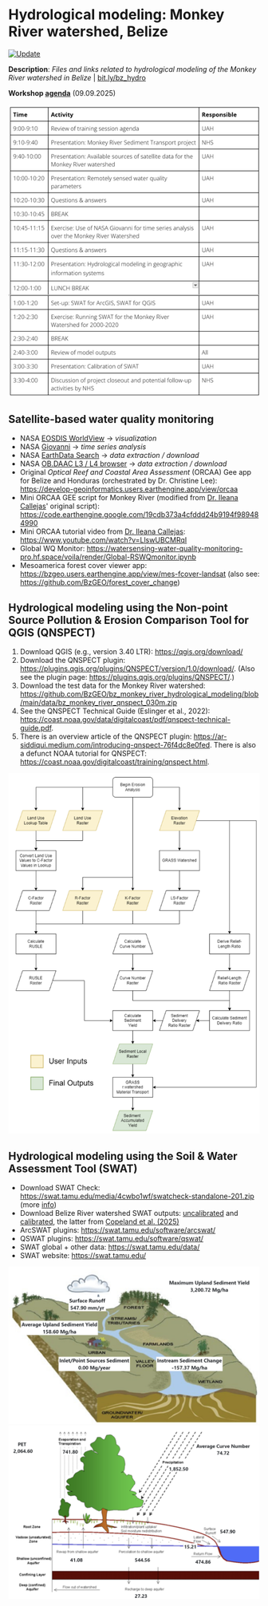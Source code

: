 # Hydrological modeling: Monkey River watershed, Belize
[![Update](https://img.shields.io/github/last-commit/bzgeo/bz_monkey_river_hydrological_modeling?label=repo%20last%20updated&style=flat-square)](https://github.com/BzGEO/bz_monkey_river_hydrological_modeling)

**Description**: *Files and links related to hydrological modeling of the Monkey River watershed in Belize* | [bit.ly/bz_hydro](https://bit.ly/bz_hydro)

**Workshop [agenda](https://docs.google.com/document/d/1tLAI79wB3mt5phLMQgXYLCnv0hGTdHAUnG4LiGdU5H0/edit?tab=t.0)** (09.09.2025)

![](https://github.com/BzGEO/bz_monkey_river_hydrological_modeling/blob/main/_graphics/workshop_agenda_2025-09-09a.png)

## Satellite-based water quality monitoring

* NASA [EOSDIS WorldView](https://worldview.earthdata.nasa.gov/) -> *visualization*
* NASA [Giovanni](https://giovanni.gsfc.nasa.gov/giovanni/) -> *time series analysis*
* NASA [EarthData Search](https://search.earthdata.nasa.gov/search) -> *data extraction / download*
* NASA [OB.DAAC L3 / L4 browser](https://oceandata.sci.gsfc.nasa.gov/l3/) -> *data extraction / download*
* Original *Optical Reef and Coastal Area Assessment* (ORCAA) Gee app for Belize and Honduras (orchestrated by Dr. Christine Lee): https://develop-geoinformatics.users.earthengine.app/view/orcaa
* Mini ORCAA GEE script for Monkey River (modified from [Dr. Ileana Callejas](https://github.com/iacallejas)' original script): https://code.earthengine.google.com/19cdb373a4cfddd24b9194f989484990
* Mini ORCAA tutorial video from [Dr. Ileana Callejas](https://github.com/iacallejas): https://www.youtube.com/watch?v=LlswUBCMRqI
* Global WQ Monitor: https://watersensing-water-quality-monitoring-pro.hf.space/voila/render/Global-RSWQmonitor.ipynb
* Mesoamerica forest cover viewer app: https://bzgeo.users.earthengine.app/view/mes-fcover-landsat (also see: https://github.com/BzGEO/forest_cover_change)

## Hydrological modeling using the Non-point Source Pollution & Erosion Comparison Tool for QGIS (QNSPECT)
1. Download QGIS (e.g., version 3.40 LTR): https://qgis.org/download/
2. Download the QNSPECT plugin: https://plugins.qgis.org/plugins/QNSPECT/version/1.0/download/. (Also see the plugin page: https://plugins.qgis.org/plugins/QNSPECT/.)
3. Download the test data for the Monkey River watershed: https://github.com/BzGEO/bz_monkey_river_hydrological_modeling/blob/main/data/bz_monkey_river_qnspect_030m.zip
4. See the QNSPECT Technical Guide (Eslinger et al., 2022): https://coast.noaa.gov/data/digitalcoast/pdf/qnspect-technical-guide.pdf.
5. There is an overview article of the QNSPECT plugin: https://ar-siddiqui.medium.com/introducing-qnspect-76f4dc8e0fed. There is also a defunct NOAA tutorial for QNSPECT: https://coast.noaa.gov/digitalcoast/training/qnspect.html.

![](https://github.com/BzGEO/bz_monkey_river_hydrological_modeling/blob/main/_graphics/workflow_rusle_new2.png)

## Hydrological modeling using the Soil & Water Assessment Tool (SWAT)

* Download SWAT Check: https://swat.tamu.edu/media/4cwbo1wf/swatcheck-standalone-201.zip (more [info](https://swat.tamu.edu/software/swat-check/))
* Download Belize River watershed SWAT outputs: [uncalibrated](https://github.com/BzGEO/bz_monkey_river_hydrological_modeling/blob/main/data/bz_river_1991_2010_uncalibrated.zip) and [calibrated](https://github.com/BzGEO/bz_monkey_river_hydrological_modeling/blob/main/data/bz_river_1990_2020_calibrated.zip), the latter from [Copeland et al. (2025)](https://www.mdpi.com/2073-4441/17/13/1915)
* ArcSWAT plugins: https://swat.tamu.edu/software/arcswat/
* QSWAT plugins: https://swat.tamu.edu/software/qswat/
* SWAT global + other data: https://swat.tamu.edu/data/
* SWAT website: https://swat.tamu.edu/

![](https://github.com/BzGEO/bz_monkey_river_hydrological_modeling/blob/main/_graphics/swatcheck_bzr_erosion.png)
![](https://github.com/BzGEO/bz_monkey_river_hydrological_modeling/blob/main/_graphics/swatcheck_bzr_hydro.png)

